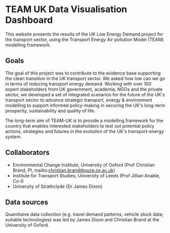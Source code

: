 # TEAM UK Data Visualisation Dashboard

This website presents the results of the UK Low Energy Demand project for the transport sector, using the Transport Energy Air pollution Model (TEAM) modelling framework.

## Goals

The goal of this project was to contribute to the evidence base supporting the clean transition in the UK transport sector. We asked how low can we go in terms of reducing transport energy demand. Working with over 100 expert stakeholders from UK government, academia, NGOs and the private sector, we developed a set of integrated scenarios for the future of the UK's transport sector to advance strategic transport, energy & environment modelling to support informed policy-making in securing the UK's long-term prosperity, sustainability and quality of life.

The long-term aim of TEAM-UK is to provide a modelling framework for the country that enables interested stakeholders to test out potential policy actions, strategies and futures in the evolution of the UK's transport-energy system.

## Collaborators

- Environmental Change Institute, University of Oxford (Prof Christian Brand, PI, mailto:christian.brand@ouce.ox.ac.uk)
- Institute for Transport Studies, University of Leeds (Prof Jillian Anable, Co-I)
- University of Strathclyde (Dr James Dixon)

## Data sources

Quantitaive data collection (e.g. travel demand patterns; vehicle stock data; suitable technologies) was led by James Dixon and Christian Brand at the University of Oxford.
